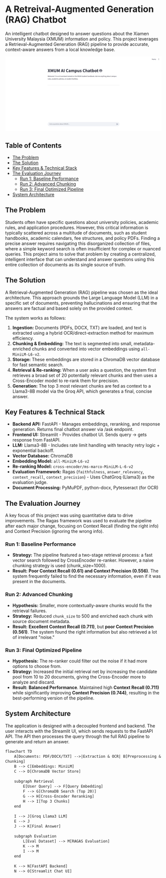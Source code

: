 # A Retreival-Augmented Generation (RAG) Chatbot

An intelligent chatbot designed to answer questions about the Xiamen University Malaysia (XMUM) information and policy. This project leverages a Retrieval-Augmented Generation (RAG) pipeline to provide accurate, context-aware answers from a local knowledge base.

![Chatbot Interface](UI.png)

## Table of Contents
- [The Problem](#the-problem)
- [The Solution](#the-solution)
- [Key Features & Technical Stack](#key-features--technical-stack)
- [The Evaluation Journey](#the-evaluation-journey)
  - [Run 1: Baseline Performance](#run-1-baseline-performance)
  - [Run 2: Advanced Chunking](#run-2-advanced-chunking)
  - [Run 3: Final Optimized Pipeline](#run-3-final-optimized-pipeline)
- [System Architecture](#system-architecture)

## The Problem

Students often have specific questions about university policies, academic rules, and application procedures. However, this critical information is typically scattered across a multitude of documents, such as student handbooks, academic calendars, fee structures, and policy PDFs. Finding a precise answer requires navigating this disorganized collection of files, where a simple keyword search is often insufficient for complex or nuanced queries. This project aims to solve that problem by creating a centralized, intelligent interface that can understand and answer questions using this entire collection of documents as its single source of truth.

## The Solution

A Retrieval-Augmented Generation (RAG) pipeline was chosen as the ideal architecture. This approach grounds the Large Language Model (LLM) in a specific set of documents, preventing hallucinations and ensuring that the answers are factual and based solely on the provided context.

The system works as follows:
1.  **Ingestion:** Documents (PDFs, DOCX, TXT) are loaded, and text is extracted using a hybrid OCR/direct-extraction method for maximum efficiency.
2.  **Chunking & Embedding:** The text is segmented into small, metadata-enriched chunks and converted into vector embeddings using `all-MiniLM-L6-v2`.
3.  **Storage:** These embeddings are stored in a ChromaDB vector database for fast semantic search.
4.  **Retrieval & Re-ranking:** When a user asks a question, the system first retrieves a broad set of 20 potentially relevant chunks  and then uses a Cross-Encoder model to re-rank them for precision.
5.  **Generation:** The top 3 most relevant chunks are fed as context to a Llama3-8B model via the Groq API, which generates a final, concise answer.

## Key Features & Technical Stack

- **Backend API:** FastAPI - Manages embeddings, reranking, and response generation. Returns final chatbot answer via /ask endpoint.
- **Frontend UI:** Streamlit - Provides chatbot UI. Sends query → gets response from FastAPI.
- **LLM:** Llama3-8B - Includes rate limit handling with tenacity retry logic + exponential backoff.
- **Vector Database:** ChromaDB
- **Embedding Model:** `all-MiniLM-L6-v2`
- **Re-ranking Model:** `cross-encoder/ms-marco-MiniLM-L-6-v2`
- **Evaluation Framework:** Ragas (`faithfulness`, `answer_relevancy`, `context_recall`, `context_precision`) - Uses ChatGroq (Llama3) as the evaluation judge.
- **Document Processing:** PyMuPDF, python-docx, Pytesseract (for OCR)

## The Evaluation Journey

A key focus of this project was using quantitative data to drive improvements. The Ragas framework was used to evaluate the pipeline after each major change, focusing on Context Recall (finding the right info) and Context Precision (ignoring the wrong info).

### Run 1: Baseline Performance

- **Strategy:** The pipeline featured a two-stage retrieval process: a fast vector search followed by CrossEncoder re-ranker. However, a naive chunking strategy is used (chunk_size=1000).
- **Result:** **Poor Context Recall (0.61) and Context Precision (0.556)**. The system frequently failed to find the necessary information, even if it was present in the documents.

### Run 2: Advanced Chunking

- **Hypothesis:** Smaller, more contextually-aware chunks would fix the retrieval failures.
- **Strategy:** Reduced `chunk_size` to 500 and enriched each chunk with source document metadata.
- **Result:** **Excellent Context Recall (0.711)**, but **poor Context Precision (0.561)**. The system found the right information but also retrieved a lot of irrelevant "noise."

### Run 3: Final Optimized Pipeline

- **Hypothesis:** The re-ranker could filter out the noise if it had more options to choose from.
- **Strategy:** Increased the initial retrieval net by increasing the candidate pool from 10 to 20 documents, giving the Cross-Encoder more to analyze and discard.
- **Result:** **Balanced Performance**. Maintained high **Context Recall (0.711)** while significantly improving **Context Precision (0.744)**, resulting in the best-performing version of the pipeline.

## System Architecture

The application is designed with a decoupled frontend and backend. The user interacts with the Streamlit UI, which sends requests to the FastAPI API. The API then processes the query through the full RAG pipeline to generate and return an answer.

```mermaid
flowchart TD
    A[Documents: PDF/DOCX/TXT] -->|Extraction & OCR| B[Preprocessing & Chunking]
    B --> C[Embeddings: MiniLM]
    C --> D[ChromaDB Vector Store]

    subgraph Retrieval
        E[User Query] --> F[Query Embedding]
        F --> G[ChromaDB Search (Top 20)]
        G --> H[Cross-Encoder Reranking]
        H --> I[Top 3 Chunks]
    end

    I --> J[Groq Llama3 LLM]
    E --> J
    J --> K[Final Answer]

    subgraph Evaluation
        L[Eval Dataset] --> M[RAGAS Evaluation]
        K --> M
        I --> M
    end

    K --> N[FastAPI Backend]
    N --> O[Streamlit Chat UI]


    